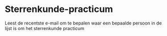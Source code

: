 # Sterrenkunde-practicum
Leest de recentste e-mail om te bepalen waar een bepaalde persoon in de lijst is om het sterrenkunde practicum
